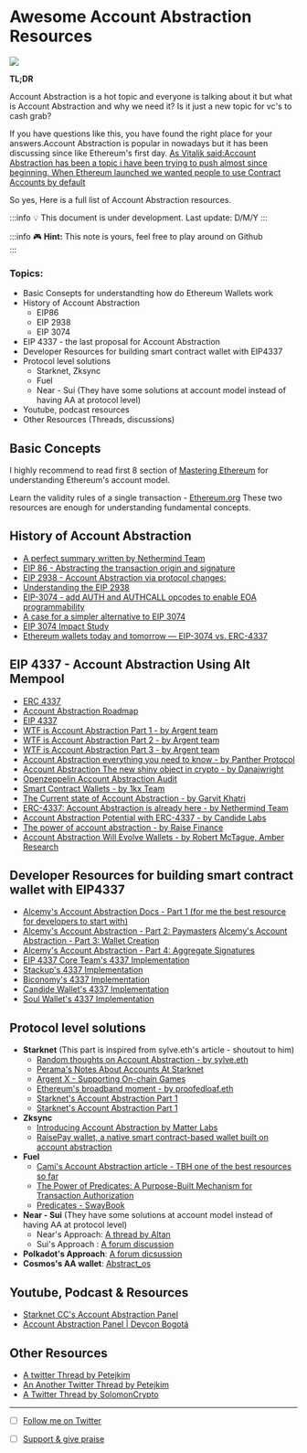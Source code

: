 # Awesome Account Abstraction Resources
![](https://i.imgur.com/FAdi9z9.jpg)


**TL;DR**

Account Abstraction is a hot topic and everyone is talking about it but what is Account Abstraction and why we need it? Is it just a new topic for vc's to cash grab?

If you have questions like this, you have found the right place for your answers.Account Abstraction is popular in nowadays but it has been discussing since like Ethereum's first day. [As Vitalik said:Account Abstraction has been a topic i have been trying to push almost since beginning. When Ethereum launched we wanted people to use Contract Accounts by default ](https://www.youtube.com/watch?v=WsZBymiyT-8) 

So yes, Here is a full list of Account Abstraction resources. 

:::info
:bulb: This document is under development. Last update: D/M/Y
:::


:::info
:video_game: **Hint:** This note is yours, feel free to play around on Github   
:::


### Topics:
* Basic Consepts for understandting how do Ethereum Wallets work
* History of Account Abstraction
  * EIP86
  * EIP 2938
  * EIP 3074 
* EIP 4337 - the last proposal for Account Abstraction
*  Developer Resources for building smart contract wallet with EIP4337
* Protocol level solutions
  * Starknet, Zksync
  * Fuel
  * Near - Sui (They have some solutions at account model instead of having AA at protocol level)
* Youtube, podcast resources
* Other Resources (Threads, discussions)

## Basic Concepts

I highly recommend to read first 8 section of [Mastering Ethereum](https://github.com/ethereumbook/ethereumbook) for understanding Ethereum's account model. 

Learn the validity rules of a single transaction - [Ethereum.org](https://ethereum.org/en/developers/docs/transactions/) 
These two resources are enough for understanding fundamental concepts. 

## History of Account Abstraction

* [A perfect summary written by Nethermind Team](https://medium.com/nethermind-eth/the-history-and-future-of-account-abstraction-10cb097ebdc8 )
* [EIP 86 - Abstracting the transaction origin and signature ](https://github.com/ethereum/EIPs/blob/master/EIPS/eip-86.md)
* [EIP 2938 - Account Abstraction via protocol changes: ](https://eips.ethereum.org/EIPS/eip-2938)
* [Understanding the EIP 2938](https://hackmd.io/@SamWilsn/ryhxoGp4D)
* [EIP-3074 - add AUTH and AUTHCALL opcodes to enable EOA programmability ](https://eips.ethereum.org/EIPS/eip-3074)
* [A case for a simpler alternative to EIP 3074 ](https://ethereum-magicians.org/t/a-case-for-a-simpler-alternative-to-eip-3074/6493)
* [EIP 3074 Impact Study](https://docs.google.com/document/d/1itvPn7BhZ9N8h27d1Ig5C86_FZpyG5_cdpsuPJYmb-o/edit)
* [Ethereum wallets today and tomorrow — EIP-3074 vs. ERC-4337](https://medium.com/nethermind-eth/ethereum-wallets-today-and-tomorrow-eip-3074-vs-erc-4337-a7732b81efc8)


## EIP 4337 - Account Abstraction Using Alt Mempool
* [ERC 4337](https://eips.ethereum.org/EIPS/eip-4337)
* [Account Abstraction Roadmap ](https://notes.ethereum.org/@vbuterin/account_abstraction_roadmap)
* [EIP 4337 ](https://medium.com/infinitism/erc-4337-account-abstraction-without-ethereum-protocol-changes-d75c9d94dc4a)
* [WTF is Account Abstraction Part 1 -  by Argent team](https://www.argent.xyz/blog/wtf-is-account-abstraction/
)
* [WTF is Account Abstraction Part 2 -  by Argent team](https://www.argent.xyz/blog/part-2-wtf-is-account-abstraction/
)
* [WTF is Account Abstraction Part 3 -  by Argent team](https://www.argent.xyz/blog/part-3-wtf-is-account-abstraction/
)
* [Account Abstraction everything you need to know -  by Panther Protocol ](https://blog.pantherprotocol.io/ethereum-account-abstraction-everything-you-need-to-know/
)
* [Account Abstraction The new shiny object in crypto - by Danajwright](https://danajwright.medium.com/account-abstraction-the-new-shiny-object-in-crypto-c94289bd1475)
* [Openzeppelin Account Abstraction Audit ](https://blog.openzeppelin.com/eth-foundation-account-abstraction-audit/)
* [Smart Contract Wallets - by 1kx Team ](https://medium.com/1kxnetwork/wallets-91c7c3457578)
* [The Current state of Account Abstraction - by Garvit Khatri](https://mirror.xyz/0x6C2265693900a68b9c9CBE2d6Eae3bd9336060db/MIThq8Ford5O3b0hDA4LR_tsRteDfazRfpVQXOR3Euk)
* [ERC-4337: Account Abstraction is already here - by Nethermind Team](https://medium.com/nethermind-eth/erc-4337-account-abstraction-is-already-here-e9588b789e15)
* [Account Abstraction Potential with ERC-4337 - by Candide Labs](https://medium.com/@candidelabs/account-abstraction-potential-with-erc-4337-6bf6bf8ab0bf)
* [The power of account abstraction - by Raise Finance](https://raisefinance.medium.com/the-power-of-account-abstraction-technical-overview-of-the-raisepay-wallet-8e8c43dee64f) 
* [Account Abstraction Will Evolve Wallets - by Robert McTague, Amber Research](https://amberlabs.substack.com/p/account-abstraction-will-evolve-wallets)

## Developer Resources for building smart contract wallet with EIP4337
* [Alcemy's Account Abstraction Docs - Part 1  (for me the best resource for developers to start with)](https://www.alchemy.com/blog/account-abstraction)
* [Alcemy's Account Abstraction - Part 2: Paymasters](https://www.alchemy.com/blog/account-abstraction-paymasters)
[Alcemy's Account Abstraction - Part 3: Wallet Creation](https://www.alchemy.com/blog/account-abstraction-wallet-creation)
* [Alcemy's Account Abstraction - Part 4: Aggregate Signatures](https://www.alchemy.com/blog/account-abstraction-aggregate-signatures)
* [EIP 4337 Core Team's 4337 Implementation](https://github.com/eth-infinitism/account-abstraction/tree/develop/contracts)
* [Stackup's 4337 Implementation](https://github.com/stackup-wallet)
* [Biconomy's 4337 Implementation ](https://github.com/bcnmy/scw-contracts/tree/master/contracts/smart-contract-wallet/aa-4337)
* [Candide Wallet's 4337 Implementation](https://github.com/candidelabs/CandideWalletContracts)
* [Soul Wallet's 4337 Implementation](https://github.com/proofofsoulprotocol)

## Protocol level solutions
* **Starknet** (This part is inspired from sylve.eth's article - shoutout to him)
  * [Random thoughts on Account Abstraction - by sylve.eth](https://mirror.xyz/sylve.eth/Un2EYccIpfE3BDevwOf9hWWcSn2NsiRIivZlBLNX7Ag) 
  * [Perama's Notes About Accounts At Starknet](https://perama-v.github.io/cairo/account-abstraction/)
  * [Argent X - Supporting On-chain Games ](https://www.notion.so/argenthq/Argent-X-Supporting-On-chain-Games-1ec71fc2b6ad4fe19b8f22cc677838b9)
  * [Ethereum's broadband moment - by proofedloaf.eth](https://mirror.xyz/proofedloaf.eth/uJYBCOXoq0YfhKh0HrfwbA4yNV-jbvoeFiOnXDhs2Gc) 
  * [Starknet's Account Abstraction Part 1](https://community.starknet.io/t/starknet-account-abstraction-model-part-1/781)
  * [Starknet's Account Abstraction Part 1](https://community.starknet.io/t/starknet-account-abstraction-model-part-2/839)
* **Zksync**
  * [Introducing Account Abstraction by Matter Labs ](https://matterlabs.medium.com/introducing-account-abstraction-l2-l1-messaging-and-more-760282cb31a7)
  * [RaisePay wallet, a native smart contract-based wallet built on account abstraction](https://raisefinance.medium.com/introducing-raisepay-wallet-a-native-smart-contract-based-wallet-built-on-account-abstraction-b724ae4a5dd3)
* **Fuel**
  * [Cami's Account Abstraction article - TBH one of the best resources so far ](https://camiinthisthang.substack.com/p/account-abstraction-for-everyone)
  * [The Power of Predicates: A Purpose-Built Mechanism for Transaction Authorization](https://medium.com/blockchain-capital-blog/the-power-of-predicates-73f874cfa9a5)
  * [Predicates - SwayBook](http://rust.fuel.network/v0.35.1/getting-started/predicates.html) 
* **Near - Sui** (They have some solutions at account model instead of having AA at protocol level)
  * Near's Approach: [A thread by Altan ](https://twitter.com/altanboost/status/1618546846452023297
)
  * Sui's Approach : [A forum discussion](https://forums.sui.io/t/support-for-multisig-and-account-abstraction/244)
* **Polkadot's Approach**: [A forum dicsussion](h[ttps://](https://forum.polkadot.network/t/multichain-friendly-account-abstraction/1298))
* **Cosmos's AA wallet**: [Abstract_os ](https://twitter.com/abstract_os)
## Youtube, Podcast & Resources
* [Starknet CC's Account Abstraction Panel](https://www.youtube.com/watch?v=sbbVCAB--i4&t=20741s)
* [Account Abstraction Panel | Devcon Bogotá](https://www.youtube.com/watch?v=WsZBymiyT-8)
## Other Resources 
* [A twitter Thread by Petejkim](https://twitter.com/petejkim/status/1529604590882234368)
* [An Another Twitter Thread by Petejkim](https://twitter.com/petejkim/status/1527027583254241280)
* [A Twitter Thread by SolomonCrypto](https://twitter.com/SalomonCrypto/status/1612587312638234626)



---


- [ ] [Follow me on Twitter](https://twitter.com/DoganEth)
- [ ] [Support & give praise](https://etherscan.io/address/0x8958d0c419bcdfb8a86b8c0089552be015fbe364)





